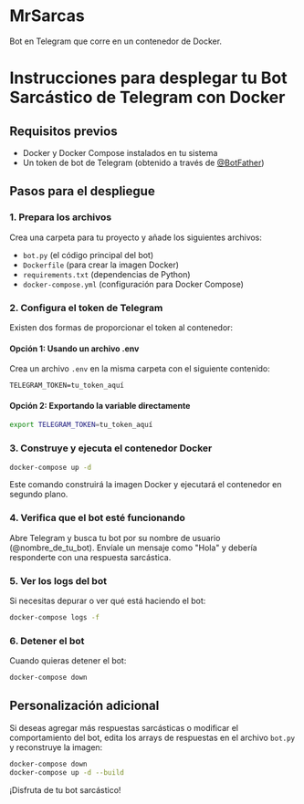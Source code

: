 # MrSarcas
Bot en Telegram que corre en un contenedor de Docker.


# Instrucciones para desplegar tu Bot Sarcástico de Telegram con Docker

## Requisitos previos
- Docker y Docker Compose instalados en tu sistema
- Un token de bot de Telegram (obtenido a través de [@BotFather](https://t.me/BotFather))

## Pasos para el despliegue

### 1. Prepara los archivos
Crea una carpeta para tu proyecto y añade los siguientes archivos:
- `bot.py` (el código principal del bot)
- `Dockerfile` (para crear la imagen Docker)
- `requirements.txt` (dependencias de Python)
- `docker-compose.yml` (configuración para Docker Compose)

### 2. Configura el token de Telegram
Existen dos formas de proporcionar el token al contenedor:

#### Opción 1: Usando un archivo .env
Crea un archivo `.env` en la misma carpeta con el siguiente contenido:
```
TELEGRAM_TOKEN=tu_token_aquí
```

#### Opción 2: Exportando la variable directamente
```bash
export TELEGRAM_TOKEN=tu_token_aquí
```

### 3. Construye y ejecuta el contenedor Docker
```bash
docker-compose up -d
```

Este comando construirá la imagen Docker y ejecutará el contenedor en segundo plano.

### 4. Verifica que el bot esté funcionando
Abre Telegram y busca tu bot por su nombre de usuario (@nombre_de_tu_bot).
Envíale un mensaje como "Hola" y debería responderte con una respuesta sarcástica.

### 5. Ver los logs del bot
Si necesitas depurar o ver qué está haciendo el bot:
```bash
docker-compose logs -f
```

### 6. Detener el bot
Cuando quieras detener el bot:
```bash
docker-compose down
```

## Personalización adicional

Si deseas agregar más respuestas sarcásticas o modificar el comportamiento del bot, edita los arrays de respuestas en el archivo `bot.py` y reconstruye la imagen:

```bash
docker-compose down
docker-compose up -d --build
```

¡Disfruta de tu bot sarcástico!
